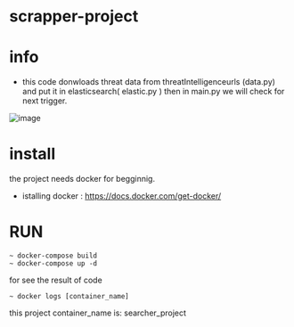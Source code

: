 # scrapper-project


# info

* this code donwloads threat data from threatIntelligenceurls (data.py) and put it in elasticsearch( elastic.py ) then in main.py we will check for next trigger.


![image](https://user-images.githubusercontent.com/39967064/173341879-c41e4295-1448-4c37-8de9-78524088c7cd.png)



# install

the project needs docker for begginnig.

* istalling docker : https://docs.docker.com/get-docker/



# RUN

```
~ docker-compose build
~ docker-compose up -d
```

for see the result of code
```
~ docker logs [container_name] 
```
this project container_name is: searcher_project


